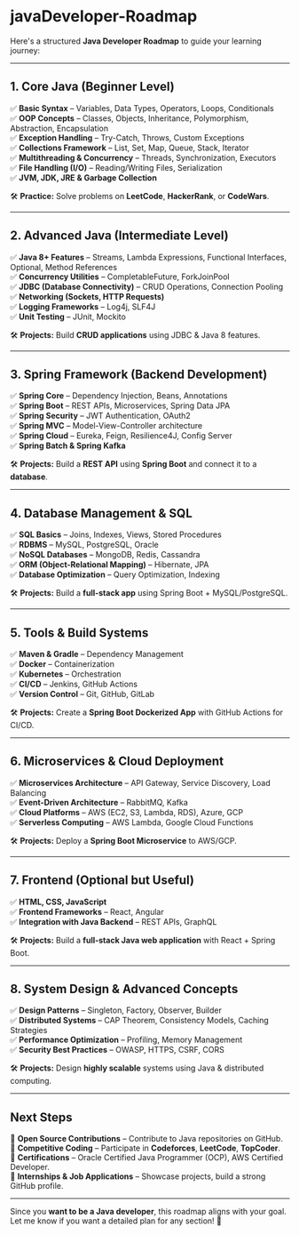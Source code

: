 # javaDeveloper-Roadmap
Here's a structured **Java Developer Roadmap** to guide your learning journey:

---

## **1. Core Java (Beginner Level)**
✅ **Basic Syntax** – Variables, Data Types, Operators, Loops, Conditionals  
✅ **OOP Concepts** – Classes, Objects, Inheritance, Polymorphism, Abstraction, Encapsulation  
✅ **Exception Handling** – Try-Catch, Throws, Custom Exceptions  
✅ **Collections Framework** – List, Set, Map, Queue, Stack, Iterator  
✅ **Multithreading & Concurrency** – Threads, Synchronization, Executors  
✅ **File Handling (I/O)** – Reading/Writing Files, Serialization  
✅ **JVM, JDK, JRE & Garbage Collection**  

🛠 **Practice:** Solve problems on **LeetCode**, **HackerRank**, or **CodeWars**.

---

## **2. Advanced Java (Intermediate Level)**
✅ **Java 8+ Features** – Streams, Lambda Expressions, Functional Interfaces, Optional, Method References  
✅ **Concurrency Utilities** – CompletableFuture, ForkJoinPool  
✅ **JDBC (Database Connectivity)** – CRUD Operations, Connection Pooling  
✅ **Networking (Sockets, HTTP Requests)**  
✅ **Logging Frameworks** – Log4j, SLF4J  
✅ **Unit Testing** – JUnit, Mockito  

🛠 **Projects:** Build **CRUD applications** using JDBC & Java 8 features.

---

## **3. Spring Framework (Backend Development)**
✅ **Spring Core** – Dependency Injection, Beans, Annotations  
✅ **Spring Boot** – REST APIs, Microservices, Spring Data JPA  
✅ **Spring Security** – JWT Authentication, OAuth2  
✅ **Spring MVC** – Model-View-Controller architecture  
✅ **Spring Cloud** – Eureka, Feign, Resilience4J, Config Server  
✅ **Spring Batch & Spring Kafka**  

🛠 **Projects:** Build a **REST API** using **Spring Boot** and connect it to a **database**.

---

## **4. Database Management & SQL**
✅ **SQL Basics** – Joins, Indexes, Views, Stored Procedures  
✅ **RDBMS** – MySQL, PostgreSQL, Oracle  
✅ **NoSQL Databases** – MongoDB, Redis, Cassandra  
✅ **ORM (Object-Relational Mapping)** – Hibernate, JPA  
✅ **Database Optimization** – Query Optimization, Indexing  

🛠 **Projects:** Build a **full-stack app** using Spring Boot + MySQL/PostgreSQL.

---

## **5. Tools & Build Systems**
✅ **Maven & Gradle** – Dependency Management  
✅ **Docker** – Containerization  
✅ **Kubernetes** – Orchestration  
✅ **CI/CD** – Jenkins, GitHub Actions  
✅ **Version Control** – Git, GitHub, GitLab  

🛠 **Projects:** Create a **Spring Boot Dockerized App** with GitHub Actions for CI/CD.

---

## **6. Microservices & Cloud Deployment**
✅ **Microservices Architecture** – API Gateway, Service Discovery, Load Balancing  
✅ **Event-Driven Architecture** – RabbitMQ, Kafka  
✅ **Cloud Platforms** – AWS (EC2, S3, Lambda, RDS), Azure, GCP  
✅ **Serverless Computing** – AWS Lambda, Google Cloud Functions  

🛠 **Projects:** Deploy a **Spring Boot Microservice** to AWS/GCP.

---

## **7. Frontend (Optional but Useful)**
✅ **HTML, CSS, JavaScript**  
✅ **Frontend Frameworks** – React, Angular  
✅ **Integration with Java Backend** – REST APIs, GraphQL  

🛠 **Projects:** Build a **full-stack Java web application** with React + Spring Boot.

---

## **8. System Design & Advanced Concepts**
✅ **Design Patterns** – Singleton, Factory, Observer, Builder  
✅ **Distributed Systems** – CAP Theorem, Consistency Models, Caching Strategies  
✅ **Performance Optimization** – Profiling, Memory Management  
✅ **Security Best Practices** – OWASP, HTTPS, CSRF, CORS  

🛠 **Projects:** Design **highly scalable** systems using Java & distributed computing.

---

## **Next Steps**  
🔹 **Open Source Contributions** – Contribute to Java repositories on GitHub.  
🔹 **Competitive Coding** – Participate in **Codeforces**, **LeetCode**, **TopCoder**.  
🔹 **Certifications** – Oracle Certified Java Programmer (OCP), AWS Certified Developer.  
🔹 **Internships & Job Applications** – Showcase projects, build a strong GitHub profile.  

---

Since you **want to be a Java developer**, this roadmap aligns with your goal. Let me know if you want a detailed plan for any section! 🚀
